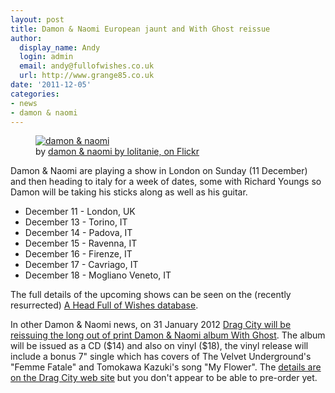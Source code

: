 ```yaml
---
layout: post
title: Damon & Naomi European jaunt and With Ghost reissue
author:
  display_name: Andy
  login: admin
  email: andy@fullofwishes.co.uk
  url: http://www.grange85.co.uk
date: '2011-12-05'
categories:
- news
- damon & naomi
---
```

<p><figure class="caption aligncenter"><a href="http://www.flickr.com/photos/lolitanie/3512157011/" title="damon & naomi by lolitanie, on Flickr"><img src="https://media.fullofwishes.co.uk/flickr-downloads/3512157011_34080980a3.jpg" alt="damon & naomi"></a><figcaption class="caption-text">by <a href='http://www.flickr.com/photos/lolitanie/3512157011/'>damon & naomi by lolitanie, on Flickr</a></figcaption></figure>Damon & Naomi are playing a show in London on Sunday (11 December) and then heading to italy for a week of dates, some with Richard Youngs so Damon will be taking his sticks along as well as his guitar.</p>
<ul>
<li>December 11 - London, UK</li>
<li>December 13 - Torino, IT</li>
<li>December 14 - Padova, IT</li>
<li>December 15 - Ravenna, IT</li>
<li>December 16 - Firenze, IT</li>
<li>December 17 - Cavriago, IT</li>
<li>December 18 - Mogliano Veneto, IT</li>
</ul>
<p>The full details of the upcoming shows can be seen on the (recently resurrected) <a href="/database/">A Head Full of Wishes database</a>.</p>
<p><img alt="" class="alignright" src="https://media.fullofwishes.co.uk/03-damon_and_naomi/sleeves/dan_withghost.jpg" title="Damon & Naomi with Ghost sleeve" />In other Damon & Naomi news, on 31 January 2012 <a href="http://www.dragcity.com/artists/damon-and-naomi-with-ghost">Drag City will be reissuing the long out of print Damon & Naomi album With Ghost</a>. The album will be issued as a CD ($14) and also on vinyl ($18), the vinyl release will include a bonus 7" single which has covers of The Velvet Underground's "Femme Fatale" and Tomokawa Kazuki's song "My Flower". The <a href="http://www.dragcity.com/products/damon-and-naomi-with-ghost">details are on the Drag City web site</a> but you don't appear to be able to pre-order yet.</p>
